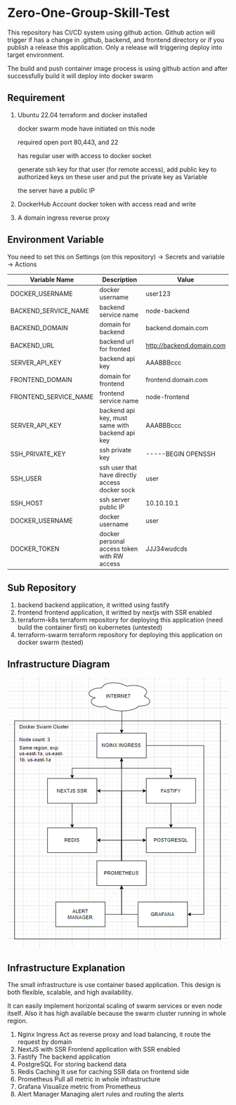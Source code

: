 # Zero-One-Group-Skill-Test

This repository has CI/CD system using github action. Github action will trigger if has a change in .github, backend, and frontend directory or if you publish a release this application. Only a release will triggering deploy into target environment.

The build and push container image process is using github action and after successfully build it will deploy into docker swarm

## Requirement

1. Ubuntu 22.04
   terraform and docker installed
   
   docker swarm mode have initiated on this node
   
   required open port 80,443, and 22
   
   has regular user with access to docker socket

   generate ssh key for that user (for remote access), add public key to authorized keys on these user and put the private key as Variable
   
   the server have a public IP
   
2. DockerHub Account
   docker token with access read and write

3. A domain ingress reverse proxy

## Environment Variable

You need to set this on Settings (on this repository) -> Secrets and variable -> Actions


| Variable Name                | Description                                     | Value                         |
| ------------------------------ | ------------------------------------------------- | ------------------------------- |
| DOCKER_USERNAME       | docker username                                 | user123                       |
| BACKEND_SERVICE_NAME   | backend service name                            | node-backend                  |
| BACKEND_DOMAIN        | domain for backend                              | backend.domain.com            |
| BACKEND_URL           | backend url for fronted                         | http://backend.domain.com     |
| SERVER_API_KEY       | backend api key                                 | AAABBBccc                     |
| FRONTEND_DOMAIN      | domain for frontend                             | frontend.domain.com           |
| FRONTEND_SERVICE_NAME | frontend service name                           | node-frontend                 |
| SERVER_API_KEY    | backend api key, must same with backend api key | AAABBBccc                     |
| SSH_PRIVATE_KEY              | ssh private key                                 | -----BEGIN OPENSSH            |
| SSH_USER                     | ssh user that have directly access docker sock  | user                          |
| SSH_HOST                     | ssh server public IP                            | 10.10.10.1                    |
| DOCKER_USERNAME              | docker username                                 | user                          | 
| DOCKER_TOKEN                 | docker personal access token with RW access     | JJJ34wudcds                   | 

## Sub Repository

1. backend
   backend application, it writted using fastify
2. frontend
   frontend application, it writted by nextjs with SSR enabled
3. terraform-k8s
   terraform repository for deploying this application (need build the container first) on kubernetes (untested)
4. terraform-swarm
   terraform repository for deploying this application on docker swarm (tested)

## Infrastructure Diagram


![](assets/20240720_224252_image.png)

## Infrastructure Explanation

The small infrastructure is use container based application. This design is both flexible, scalable, and high availability.

It can easily implement horizontal scaling of swarm services or even node itself. Also it has high available because the swarm cluster running in whole region.

1. Nginx Ingress
   Act as reverse proxy and load balancing, it route the request by domain
2. NextJS with SSR
   Frontend application with SSR enabled
3. Fastify
   The backend application
4. PostgreSQL
   For storing backend data
5. Redis Caching
   It use for caching SSR data on frontend side
6. Prometheus
   Pull all metric in whole infrastructure
7. Grafana
   Visualize metric from Prometheus
8. Alert Manager
   Managing alert rules and routing the alerts
